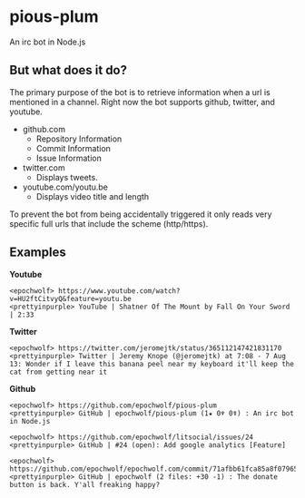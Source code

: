 pious-plum
==========

An irc bot in Node.js


But what does it do?
--------------------

The primary purpose of the bot is to retrieve information when a url is mentioned in a channel. Right now the bot supports github, twitter, and youtube. 

* github.com
  * Repository Information
  * Commit Information
  * Issue Information
* twitter.com
  * Displays tweets. 
* youtube.com/youtu.be
  * Displays video title and length

To prevent the bot from being accidentally triggered it only reads very specific full urls that include the scheme (http/https).

Examples
--------

**Youtube**

    <epochwolf> https://www.youtube.com/watch?v=HU2ftCitvyQ&feature=youtu.be
    <prettyinpurple> YouTube | Shatner Of The Mount by Fall On Your Sword | 2:33

**Twitter**

    <epochwolf> https://twitter.com/jeromejtk/status/365112147421831170
    <prettyinpurple> Twitter | Jeremy Knope (@jeromejtk) at 7:08 - 7 Aug 13: Wonder if I leave this banana peel near my keyboard it'll keep the cat from getting near it

**Github**

    <epochwolf> https://github.com/epochwolf/pious-plum
    <prettyinpurple> GitHub | epochwolf/pious-plum (1★ 0♆ 0☤) : An irc bot in Node.js

    <epochwolf> https://github.com/epochwolf/litsocial/issues/24
    <prettyinpurple> GitHub | #24 (open): Add google analytics [Feature]

    <epochwolf> https://github.com/epochwolf/epochwolf.com/commit/71afbb61fca85a8f07965894e64cb40ceefa1568
    <prettyinpurple> GitHub | epochwolf (2 files: +30 -1) : The donate button is back. Y'all freaking happy?